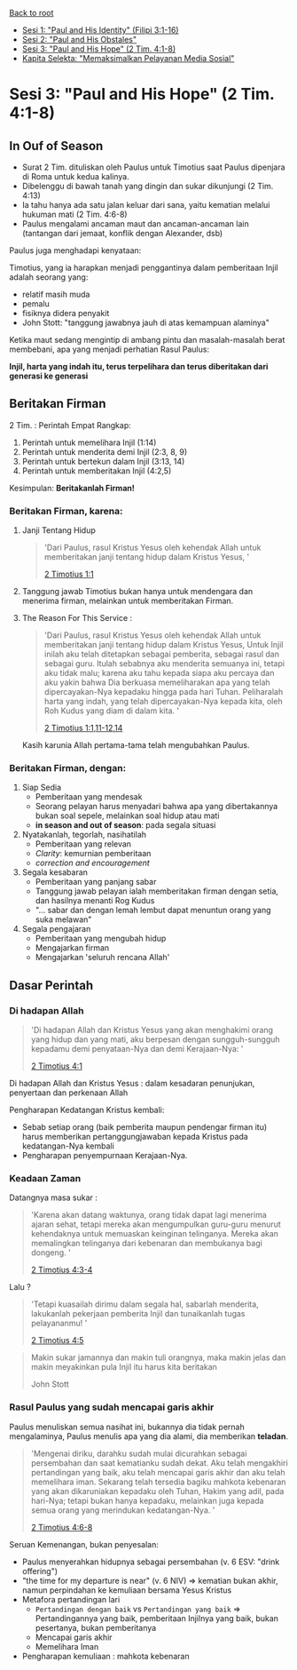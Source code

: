 [Back to root](README.md)
- [Sesi 1: "Paul and His Identity" (Filipi 3:1-16)](01-paul_and_his_identity.md)
- [Sesi 2: "Paul and His Obstales"](02-paul_and_his_obstacles.md)
- [Sesi 3: "Paul and His Hope" (2 Tim. 4:1-8)](03-paul_and_his_hope.md)
- [Kapita Selekta: "Memaksimalkan Pelayanan Media Sosial"](04-memaksimalkan_pelayanan_media_sosial.md)

# Sesi 3: "Paul and His Hope" (2 Tim. 4:1-8)

## In Ouf of Season

- Surat 2 Tim. dituliskan oleh Paulus untuk Timotius saat Paulus dipenjara di Roma untuk kedua kalinya.
- Dibelenggu di bawah tanah yang dingin dan sukar dikunjungi (2 Tim. 4:13)
- Ia tahu hanya ada satu jalan keluar dari sana, yaitu kematian melalui hukuman mati (2 Tim. 4:6-8)
- Paulus mengalami ancaman maut dan ancaman-ancaman lain (tantangan dari jemaat, konflik dengan Alexander, dsb)

Paulus juga menghadapi kenyataan:

Timotius, yang ia harapkan menjadi penggantinya dalam pemberitaan Injil adalah seorang yang:
  - relatif masih muda
  - pemalu
  - fisiknya didera penyakit
  - John Stott: "tanggung jawabnya jauh di atas kemampuan alaminya"

Ketika maut sedang mengintip di ambang pintu dan masalah-masalah berat membebani, apa yang menjadi perhatian Rasul Paulus:

**Injil, harta yang indah itu, terus terpelihara dan terus diberitakan dari generasi ke generasi**

## Beritakan Firman

2 Tim. : Perintah Empat Rangkap:

1. Perintah untuk memelihara Injil (1:14)
2. Perintah untuk menderita demi Injil (2:3, 8, 9)
3. Perintah untuk bertekun dalam Injil (3:13, 14)
4. Perintah untuk memberitakan Injil (4:2,5)

Kesimpulan: **Beritakanlah Firman!**

### Beritakan Firman, karena:

1. Janji Tentang Hidup
   
   > 'Dari Paulus, rasul Kristus Yesus oleh kehendak Allah untuk memberitakan janji tentang hidup dalam Kristus Yesus, '
   >
   > [2 Timotius 1:1](https://my.bible.com/bible/306/2TI.1.1)

2. Tanggung jawab Timotius bukan hanya untuk mendengara dan menerima firman, melainkan untuk memberitakan Firman.
3. The Reason For This Service :
   
   > 'Dari Paulus, rasul Kristus Yesus oleh kehendak Allah untuk memberitakan janji tentang hidup dalam Kristus Yesus, Untuk Injil inilah aku telah ditetapkan sebagai pemberita, sebagai rasul dan sebagai guru. Itulah sebabnya aku menderita semuanya ini, tetapi aku tidak malu; karena aku tahu kepada siapa aku percaya dan aku yakin bahwa Dia berkuasa memeliharakan apa yang telah dipercayakan-Nya kepadaku hingga pada hari Tuhan. Peliharalah harta yang indah, yang telah dipercayakan-Nya kepada kita, oleh Roh Kudus yang diam di dalam kita. '
   >
   > [2 Timotius 1:1,11-12,14](https://my.bible.com/bible/306/2TI.1.1,11-12,14)

   Kasih karunia Allah pertama-tama telah mengubahkan Paulus.

### Beritakan Firman, dengan:

1. Siap Sedia
   - Pemberitaan yang mendesak
   - Seorang pelayan harus menyadari bahwa apa yang dibertakannya bukan soal sepele, melainkan soal hidup atau mati
   - **in season and out of season**: pada segala situasi
2. Nyatakanlah, tegorlah, nasihatilah
   - Pemberitaan yang relevan
   - *Clarity*: kemurnian pemberitaan
   - *correction and encouragement*
3. Segala kesabaran
   - Pemberitaan yang panjang sabar
   - Tanggung jawab pelayan ialah memberitakan firman dengan setia, dan hasilnya menanti Rog Kudus
   - "... sabar dan dengan lemah lembut dapat menuntun orang yang suka melawan"
4. Segala pengajaran
   - Pemberitaan yang mengubah hidup
   - Mengajarkan firman
   - Mengajarkan 'seluruh rencana Allah'

## Dasar Perintah

### Di hadapan Allah

> 'Di hadapan Allah dan Kristus Yesus yang akan menghakimi orang yang hidup dan yang mati, aku berpesan dengan sungguh-sungguh kepadamu demi penyataan-Nya dan demi Kerajaan-Nya: '
>
> [2 Timotius 4:1](https://my.bible.com/bible/306/2TI.4.1)

Di hadapan Allah dan Kristus Yesus : dalam kesadaran penunjukan, penyertaan dan perkenaan Allah

Pengharapan Kedatangan Kristus kembali:
- Sebab setiap orang (baik pemberita maupun pendengar firman itu) harus memberikan pertanggungjawaban kepada Kristus pada kedatangan-Nya kembali
- Pengharapan penyempurnaan Kerajaan-Nya.

### Keadaan Zaman

Datangnya masa sukar :

> 'Karena akan datang waktunya, orang tidak dapat lagi menerima ajaran sehat, tetapi mereka akan mengumpulkan guru-guru menurut kehendaknya untuk memuaskan keinginan telinganya. Mereka akan memalingkan telinganya dari kebenaran dan membukanya bagi dongeng. '
>
> [2 Timotius 4:3-4](https://my.bible.com/bible/306/2TI.4.3-4)

Lalu ?

> 'Tetapi kuasailah dirimu dalam segala hal, sabarlah menderita, lakukanlah pekerjaan pemberita Injil dan tunaikanlah tugas pelayananmu! '
>
> [2 Timotius 4:5](https://my.bible.com/bible/306/2TI.4.5)

> Makin sukar jamannya dan makin tuli orangnya, maka makin jelas dan makin meyakinkan pula Injil itu harus kita beritakan
> 
> John Stott

### Rasul Paulus yang sudah mencapai garis akhir

Paulus menuliskan semua nasihat ini, bukannya dia tidak pernah mengalaminya, Paulus menulis apa yang dia alami, dia memberikan **teladan**.

> 'Mengenai diriku, darahku sudah mulai dicurahkan sebagai persembahan dan saat kematianku sudah dekat. Aku telah mengakhiri pertandingan yang baik, aku telah mencapai garis akhir dan aku telah memelihara iman. Sekarang telah tersedia bagiku mahkota kebenaran yang akan dikaruniakan kepadaku oleh Tuhan, Hakim yang adil, pada hari-Nya; tetapi bukan hanya kepadaku, melainkan juga kepada semua orang yang merindukan kedatangan-Nya. '
>
> [2 Timotius 4:6-8](https://my.bible.com/bible/306/2TI.4.6-8)

Seruan Kemenangan, bukan penyesalan:
- Paulus menyerahkan hidupnya sebagai persembahan (v. 6 ESV: "drink offering")
- "the time for my departure is near" (v. 6 NIV) => kematian bukan akhir, namun perpindahan ke kemuliaan bersama Yesus Kristus
- Metafora pertandingan lari
  - `Pertandingan dengan baik` vs `Pertandingan yang baik` => Pertandingannya yang baik, pemberitaan Injilnya yang baik, bukan pesertanya, bukan pemberitanya
  - Mencapai garis akhir
  - Memelihara Iman
- Pengharapan kemuliaan : mahkota kebenaran
